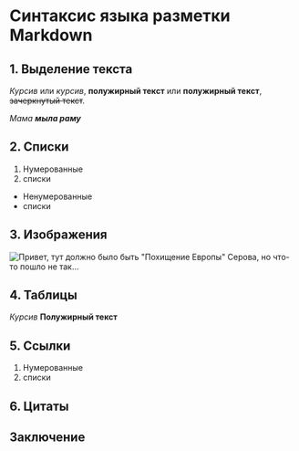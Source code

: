 # Синтаксис языка разметки Markdown

## 1. Выделение текста

*Курсив* или _курсив_, 
**полужирный текст** или __полужирный текст__,
~~зачеркнутый текст~~.

_Мама **мыла раму**_

## 2. Списки

 1. Нумерованные
 2. списки

 * Ненумерованные
 * списки

## 3. Изображения

![Привет, тут должно было быть "Похищение Европы" Серова, но что-то пошло не так...](Europe_serov.jpg)

## 4. Таблицы

*Курсив* 
**Полужирный текст**

## 5. Cсылки

1. Нумерованные
2. списки

## 6. Цитаты

## Заключение
